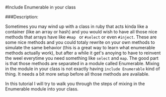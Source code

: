 #Include Enumerable in your class

###Description:

Sometimes you may wind up with a class in ruby that acts kinda like a container (like an array or hash) and you would wish to have all those nice methods that arrays have like `#map ` or `#select` or even `#inject`. These are some nice methods and you could totaly rewrite on your own methods to simulate the same behavior (this is a great way to learn what enumerable methods actually work), but after a while it get's anoying to have to reinvent the weel everytime you need something like `select` and `map`. The good part is that those methods are separated in a module called Enumerable. Mixing in the module in your class is not exactly having `include Enumerable` kind of thing. It needs a bit more setup before all those methods are available. 

In this tutorial I will try to walk you through the steps of mixing in the Enumerable module into your class.


